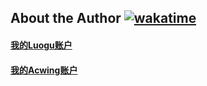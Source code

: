 ## About the Author [![wakatime](https://wakatime.com/badge/user/c9a30e49-5476-4556-9853-645973ddf22b.svg)](https://wakatime.com/@c9a30e49-5476-4556-9853-645973ddf22b)
#### [我的Luogu账户](https://www.luogu.com.cn/user/502729)
#### [我的Acwing账户](https://www.acwing.com/user/myspace/index/95602/)
